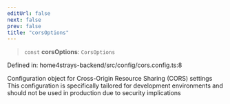 ```yaml
---
editUrl: false
next: false
prev: false
title: "corsOptions"
---
```


> `const` **corsOptions**: `CorsOptions`

Defined in: home4strays-backend/src/config/cors.config.ts:8

Configuration object for Cross-Origin Resource Sharing (CORS) settings
This configuration is specifically tailored for development environments
and should not be used in production due to security implications
